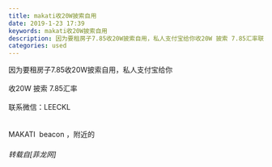 ```yaml
---
title: makati收20W披索自用
date: 2019-1-23 17:39
keywords: makati收20W披索自用
description: 因为要租房子7.85收20W披索自用，私人支付宝给你收20W 披索 7.85汇率联系微信：LEECKLMAKATI  beacon ，附近的
categories: used
---
```

<td class="t_f" id="postmessage_2776571">

因为要租房子7.85收20W披索自用，私人支付宝给你<br/>
<br/>
收20W 披索 7.85汇率<br/>
<br/>
联系微信：LEECKL<br/>
<br/>
<br/>
MAKATI  beacon ，附近的</td>
###### 转载自[菲龙网]